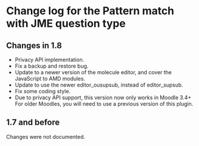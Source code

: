 # Change log for the Pattern match with JME question type


## Changes in 1.8

* Privacy API implementation.
* Fix a backup and restore bug.
* Update to a newer version of the molecule editor, and cover the JavaScript to AMD modules.
* Update to use the newer editor_ousupsub, instead of editor_supsub.
* Fix some coding style.
* Due to privacy API support, this version now only works in Moodle 3.4+
  For older Moodles, you will need to use a previous version of this plugin.


## 1.7 and before

Changes were not documented.
